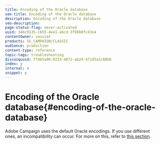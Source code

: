 ```yaml
---
title: Encoding of the Oracle database
seo-title: Encoding of the Oracle database
description: Encoding of the Oracle database
seo-description: 
page-status-flag: never-activated
uuid: 34bc9135-c655-4ee1-a6cd-3f96b0fc43e4
contentOwner: sauviat
products: SG_CAMPAIGN/CLASSIC
audience: production
content-type: reference
topic-tags: troubleshooting
discoiquuid: ff465a00-0233-4872-ab2d-472d5a1c88bb
index: y
internal: n
snippet: y
---
```


# Encoding of the Oracle database{#encoding-of-the-oracle-database}

Adobe Campaign uses the default Oracle encodings. If you use different ones, an incompatibility can occur. For more on this, refer to [this section](../../installation/using/database.md#oracle).
